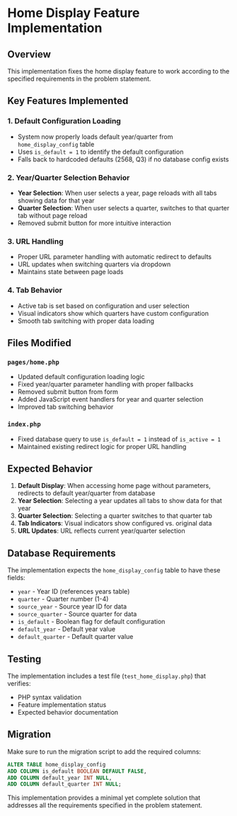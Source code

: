 # Home Display Feature Implementation

## Overview
This implementation fixes the home display feature to work according to the specified requirements in the problem statement.

## Key Features Implemented

### 1. Default Configuration Loading
- System now properly loads default year/quarter from `home_display_config` table
- Uses `is_default = 1` to identify the default configuration
- Falls back to hardcoded defaults (2568, Q3) if no database config exists

### 2. Year/Quarter Selection Behavior
- **Year Selection**: When user selects a year, page reloads with all tabs showing data for that year
- **Quarter Selection**: When user selects a quarter, switches to that quarter tab without page reload
- Removed submit button for more intuitive interaction

### 3. URL Handling
- Proper URL parameter handling with automatic redirect to defaults
- URL updates when switching quarters via dropdown
- Maintains state between page loads

### 4. Tab Behavior
- Active tab is set based on configuration and user selection
- Visual indicators show which quarters have custom configuration
- Smooth tab switching with proper data loading

## Files Modified

### `pages/home.php`
- Updated default configuration loading logic
- Fixed year/quarter parameter handling with proper fallbacks
- Removed submit button from form
- Added JavaScript event handlers for year and quarter selection
- Improved tab switching behavior

### `index.php`
- Fixed database query to use `is_default = 1` instead of `is_active = 1`
- Maintained existing redirect logic for proper URL handling

## Expected Behavior

1. **Default Display**: When accessing home page without parameters, redirects to default year/quarter from database
2. **Year Selection**: Selecting a year updates all tabs to show data for that year
3. **Quarter Selection**: Selecting a quarter switches to that quarter tab
4. **Tab Indicators**: Visual indicators show configured vs. original data
5. **URL Updates**: URL reflects current year/quarter selection

## Database Requirements

The implementation expects the `home_display_config` table to have these fields:
- `year` - Year ID (references years table)
- `quarter` - Quarter number (1-4)
- `source_year` - Source year ID for data
- `source_quarter` - Source quarter for data
- `is_default` - Boolean flag for default configuration
- `default_year` - Default year value
- `default_quarter` - Default quarter value

## Testing

The implementation includes a test file (`test_home_display.php`) that verifies:
- PHP syntax validation
- Feature implementation status
- Expected behavior documentation

## Migration

Make sure to run the migration script to add the required columns:
```sql
ALTER TABLE home_display_config 
ADD COLUMN is_default BOOLEAN DEFAULT FALSE,
ADD COLUMN default_year INT NULL,
ADD COLUMN default_quarter INT NULL;
```

This implementation provides a minimal yet complete solution that addresses all the requirements specified in the problem statement.